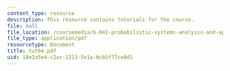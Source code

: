 ```yaml
---
content_type: resource
description: This resource contains tutorials for the course.
file: null
file_location: /coursemedia/6-041-probabilistic-systems-analysis-and-applied-probability-spring-2006/18e2a5e4c2ac12135e1a6cb5f77ce0d1_tut04.pdf
file_type: application/pdf
resourcetype: Document
title: tut04.pdf
uid: 18e2a5e4-c2ac-1213-5e1a-6cb5f77ce0d1
---
```

